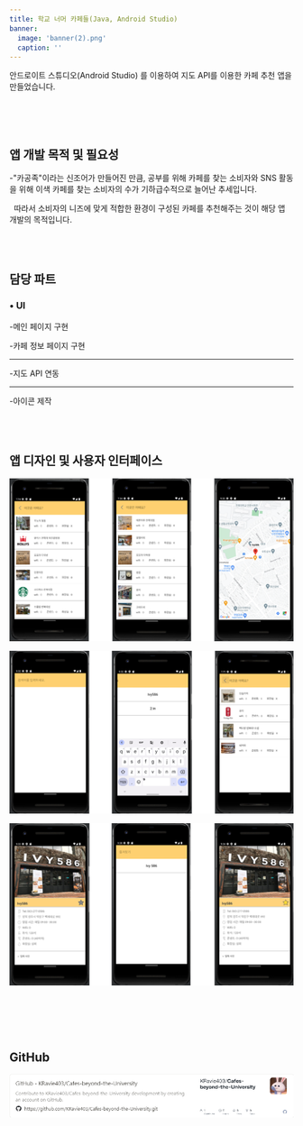 ```yaml
---
title: 학교 너머 카페들(Java, Android Studio)
banner:
  image: 'banner(2).png'
  caption: ''
---
```


안드로이트 스튜디오(Android Studio) 를 이용하여 지도 API를 이용한 카페 추천 앱을 만들었습니다.<br><br>

<!--more-->
<br><br>

## **앱 개발 목적 및 필요성**

\-"카공족"이라는 신조어가 만들어진 만큼, 공부를 위해 카페를 찾는 소비자와 SNS 활동을 위해 이색 카페를 찾는 소비자의 수가 기하급수적으로 늘어난 추세입니다. 

&nbsp;&nbsp;따라서 소비자의 니즈에 맞게 적합한 환경이 구성된 카페를 추천해주는 것이 해당 앱 개발의 목적입니다.<br><br>
<br><br>  

## **담당 파트**

### • UI

\-메인 페이지 구현

\-카페 정보 페이지 구현
___________________________________________________
\-지도 API 연동
___________________________________________________
\-아이콘 제작
<br><br>
<br><br>

## **앱 디자인 및 사용자 인터페이스**

![이미지 로딩중](featured(3).png)

![이미지 로딩중](featured(4).png) 
  
![이미지 로딩중](featured(5).png)
  
<br><br>
<br><br>

## **GitHub**
<a href="https://github.com/KRavie403/Cafes-beyond-the-University">
    <img src="featured(6).png" style="display: block; margin: 0 auto 0 0;">
</a>